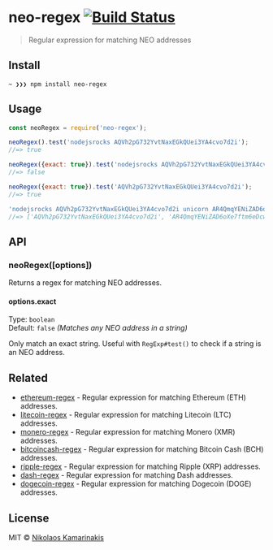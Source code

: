 # neo-regex [![Build Status](https://travis-ci.org/k4m4/neo-regex.svg?branch=master)](https://travis-ci.org/k4m4/neo-regex)

> Regular expression for matching NEO addresses


## Install

```
~ ❯❯❯ npm install neo-regex
```


## Usage

```js
const neoRegex = require('neo-regex');

neoRegex().test('nodejsrocks AQVh2pG732YvtNaxEGkQUei3YA4cvo7d2i');
//=> true

neoRegex({exact: true}).test('nodejsrocks AQVh2pG732YvtNaxEGkQUei3YA4cvo7d2i foo');
//=> false

neoRegex({exact: true}).test('AQVh2pG732YvtNaxEGkQUei3YA4cvo7d2i');
//=> true

'nodejsrocks AQVh2pG732YvtNaxEGkQUei3YA4cvo7d2i unicorn AR4QmqYENiZAD6oXe7ftm6eDcwtHk7rVTT rainbow'.match(neoRegex());
//=> ['AQVh2pG732YvtNaxEGkQUei3YA4cvo7d2i', 'AR4QmqYENiZAD6oXe7ftm6eDcwtHk7rVTT']
```


## API

### neoRegex([options])

Returns a regex for matching NEO addresses.

#### options.exact

Type: `boolean`<br>
Default: `false` *(Matches any NEO address in a string)*

Only match an exact string. Useful with `RegExp#test()` to check if a string is an NEO address.


## Related

- [ethereum-regex](https://github.com/k4m4/ethereum-regex) - Regular expression for matching Ethereum (ETH) addresses.
- [litecoin-regex](https://github.com/k4m4/litecoin-regex) - Regular expression for matching Litecoin (LTC) addresses.
- [monero-regex](https://github.com/k4m4/monero-regex) - Regular expression for matching Monero (XMR) addresses.
- [bitcoincash-regex](https://github.com/k4m4/bitcoincash-regex) - Regular expression for matching Bitcoin Cash (BCH) addresses.
- [ripple-regex](https://github.com/k4m4/ripple-regex) - Regular expression for matching Ripple (XRP) addresses.
- [dash-regex](https://github.com/k4m4/dash-regex) - Regular expression for matching Dash addresses.
- [dogecoin-regex](https://github.com/k4m4/dogecoin-regex) - Regular expression for matching Dogecoin (DOGE) addresses.


## License

MIT © [Nikolaos Kamarinakis](https://nikolaskama.me)